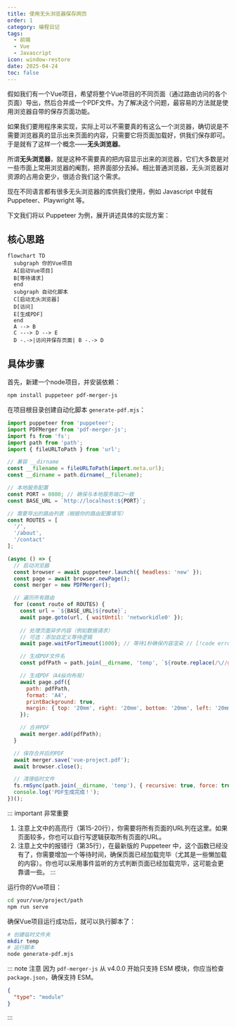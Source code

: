 ```yaml
---
title: 使用无头浏览器保存网页
order: 1
category: 编程日记
tags:
  - 前端
  - Vue
  - Javascript
icon: window-restore
date: 2025-04-24
toc: false
---
```


假如我们有一个Vue项目，希望将整个Vue项目的不同页面（通过路由访问的各个页面）导出，然后合并成一个PDF文件。为了解决这个问题，最容易的方法就是使用浏览器自带的保存页面功能。

如果我们要用程序来实现，实际上可以不需要真的有这么一个浏览器，确切说是不需要浏览器真的显示出来页面的内容，只需要它将页面加载好，供我们保存即可。于是就有了这样一个概念——**无头浏览器**。

<!-- more -->

所谓**无头浏览器**，就是这种不需要真的把内容显示出来的浏览器，它们大多数是对一些市面上常用浏览器的阉割，把界面部分去掉。相比普通浏览器，无头浏览器对资源的占用会更少，很适合我们这个需求。

现在不同语言都有很多无头浏览器的库供我们使用，例如 Javascript 中就有 Puppeteer、Playwright 等。

下文我们将以 Puppeteer 为例，展开讲述具体的实现方案：

## 核心思路

```mermaid
flowchart TD
  subgraph 你的Vue项目
  A[启动Vue项目]
  B[等待请求]
  end
  subgraph 自动化脚本
  C[启动无头浏览器]
  D[访问]
  E[生成PDF]
  end
  A --> B
  C ---> D --> E
  D -.->|访问并保存页面| B -.-> D
```

## 具体步骤

首先，新建一个node项目，并安装依赖：

```bash
npm install puppeteer pdf-merger-js
```

在项目根目录创建自动化脚本 `generate-pdf.mjs`：

```javascript {15-20} :no-collapsed-lines title="generate-pdf.mjs"
import puppeteer from 'puppeteer';
import PDFMerger from 'pdf-merger-js';
import fs from 'fs';
import path from 'path';
import { fileURLToPath } from 'url';

// 兼容 __dirname
const __filename = fileURLToPath(import.meta.url);
const __dirname = path.dirname(__filename);

// 本地服务配置
const PORT = 8080; // 确保与本地服务端口一致
const BASE_URL = `http://localhost:${PORT}`;

// 需要导出的路由列表（根据你的路由配置填写）
const ROUTES = [
  '/',
  '/about',
  '/contact'
];

(async () => {
  // 启动浏览器
  const browser = await puppeteer.launch({ headless: 'new' });
  const page = await browser.newPage();
  const merger = new PDFMerger();

  // 遍历所有路由
  for (const route of ROUTES) {
    const url = `${BASE_URL}${route}`;
    await page.goto(url, { waitUntil: 'networkidle0' });
    
    // 处理页面异步内容（例如数据请求）
    // 可选：添加自定义等待逻辑
    await page.waitForTimeout(1000); // 等待1秒确保内容渲染 // [!code error]

    // 生成PDF文件名
    const pdfPath = path.join(__dirname, 'temp', `${route.replace(/\//g, '_')}.pdf`);

    // 生成PDF（A4纵向布局）
    await page.pdf({
      path: pdfPath,
      format: 'A4',
      printBackground: true,
      margin: { top: '20mm', right: '20mm', bottom: '20mm', left: '20mm' }
    });

    // 合并PDF
    await merger.add(pdfPath);
  }

  // 保存合并后的PDF
  await merger.save('vue-project.pdf');
  await browser.close();

  // 清理临时文件
  fs.rmSync(path.join(__dirname, 'temp'), { recursive: true, force: true });
  console.log('PDF生成完成！');
})();
```

::: important 非常重要
1. 注意上文中的高亮行（第15-20行），你需要将所有页面的URL列在这里。如果页面较多，你也可以自行写逻辑获取所有页面的URL。
2. 注意上文中的报错行（第35行），在最新版的 Puppeteer 中，这个函数已经没有了，你需要增加一个等待时间，确保页面已经加载完毕（尤其是一些懒加载的内容）。你也可以采用事件监听的方式判断页面已经加载完毕，这可能会更靠谱一些。
:::

运行你的Vue项目：

```bash
cd your/vue/project/path
npm run serve
```

确保Vue项目运行成功后，就可以执行脚本了：

```bash :no-line-numbers
# 创建临时文件夹
mkdir temp
# 运行脚本
node generate-pdf.mjs
```

::: note 注意
因为 `pdf-merger-js` 从 v4.0.0 开始只支持 ESM 模块，你应当检查 `package.json`，确保支持 ESM。

```json title="package.json"
{
  "type": "module"
}
```
:::
